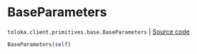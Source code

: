 # BaseParameters
`toloka.client.primitives.base.BaseParameters` | [Source code](https://github.com/Toloka/toloka-kit/blob/v1.1.0.post1/src/client/primitives/base.py#L356)

```python
BaseParameters(self)
```


